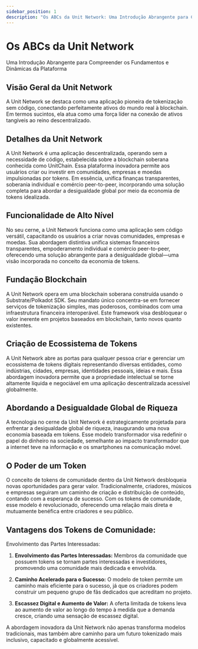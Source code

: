 ```yaml
---
sidebar_position: 1
description: "Os ABCs da Unit Network: Uma Introdução Abrangente para Compreender os Fundamentos e Dinâmicas da Plataforma."
---
```


# Os ABCs da Unit Network

Uma Introdução Abrangente para Compreender os Fundamentos e Dinâmicas da Plataforma

## Visão Geral da Unit Network

A Unit Network se destaca como uma aplicação pioneira de tokenização sem código, conectando perfeitamente ativos do mundo real à blockchain. Em termos sucintos, ela atua como uma força líder na conexão de ativos tangíveis ao reino descentralizado.

## Detalhes da Unit Network

A Unit Network é uma aplicação descentralizada, operando sem a necessidade de código, estabelecida sobre a blockchain soberana conhecida como UnitChain. Essa plataforma inovadora permite aos usuários criar ou investir em comunidades, empresas e moedas impulsionadas por tokens. Em essência, unifica finanças transparentes, soberania individual e comércio peer-to-peer, incorporando uma solução completa para abordar a desigualdade global por meio da economia de tokens idealizada.

## Funcionalidade de Alto Nível

No seu cerne, a Unit Network funciona como uma aplicação sem código versátil, capacitando os usuários a criar novas comunidades, empresas e moedas. Sua abordagem distintiva unifica sistemas financeiros transparentes, empoderamento individual e comércio peer-to-peer, oferecendo uma solução abrangente para a desigualdade global—uma visão incorporada no conceito da economia de tokens.

## Fundação Blockchain

A Unit Network opera em uma blockchain soberana construída usando o Substrate/Polkadot SDK. Seu mandato único concentra-se em fornecer serviços de tokenização simples, mas poderosos, combinados com uma infraestrutura financeira interoperável. Este framework visa desbloquear o valor inerente em projetos baseados em blockchain, tanto novos quanto existentes.

## Criação de Ecossistema de Tokens

A Unit Network abre as portas para qualquer pessoa criar e gerenciar um ecossistema de tokens digitais representando diversas entidades, como indústrias, cidades, empresas, identidades pessoais, ideias e mais. Essa abordagem inovadora permite que a propriedade intelectual se torne altamente líquida e negociável em uma aplicação descentralizada acessível globalmente.

## Abordando a Desigualdade Global de Riqueza

A tecnologia no cerne da Unit Network é estrategicamente projetada para enfrentar a desigualdade global de riqueza, inaugurando uma nova economia baseada em tokens. Esse modelo transformador visa redefinir o papel do dinheiro na sociedade, semelhante ao impacto transformador que a internet teve na informação e os smartphones na comunicação móvel.

## O Poder de um Token

O conceito de tokens de comunidade dentro da Unit Network desbloqueia novas oportunidades para gerar valor. Tradicionalmente, criadores, músicos e empresas seguiram um caminho de criação e distribuição de conteúdo, contando com a esperança de sucesso. Com os tokens de comunidade, esse modelo é revolucionado, oferecendo uma relação mais direta e mutuamente benéfica entre criadores e seu público.

## Vantagens dos Tokens de Comunidade:

Envolvimento das Partes Interessadas:

1. **Envolvimento das Partes Interessadas:**
   Membros da comunidade que possuem tokens se tornam partes interessadas e investidores, promovendo uma comunidade mais dedicada e envolvida.

2. **Caminho Acelerado para o Sucesso:**
   O modelo de token permite um caminho mais eficiente para o sucesso, já que os criadores podem construir um pequeno grupo de fãs dedicados que acreditam no projeto.

3. **Escassez Digital e Aumento de Valor:**
   A oferta limitada de tokens leva ao aumento de valor ao longo do tempo à medida que a demanda cresce, criando uma sensação de escassez digital.

A abordagem inovadora da Unit Network não apenas transforma modelos tradicionais, mas também abre caminho para um futuro tokenizado mais inclusivo, capacitado e globalmente acessível.
